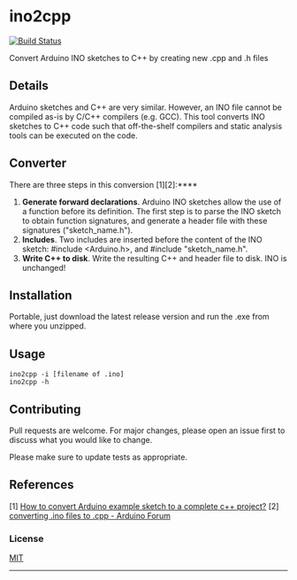 # ino2cpp
[![Build Status](https://github.com/tj/commander.js/workflows/build/badge.svg)](https://github.com/tj/commander.js/actions?query=workflow%3A%22build%22)

Convert Arduino INO sketches to C++ by creating new .cpp and .h files


## Details

Arduino sketches and C++ are very similar.
However, an INO file cannot be compiled as-is by C/C++ compilers (e.g. GCC).
This tool converts INO sketches to C++ code such that off-the-shelf compilers and static analysis tools can be executed on the code.

## Converter
There are three steps in this conversion [1][2]:****
1. **Generate forward declarations**. Arduino INO sketches allow the use of a function before its definition. The first step is to parse the INO sketch to obtain function signatures, and generate a header file with these signatures ("sketch_name.h").
2. **Includes**. Two includes are inserted before the content of the INO sketch: #include <Arduino.h>, and #include "sketch_name.h".
3. **Write C++ to disk**. Write the resulting C++ and header file to disk. INO is unchanged!

## Installation

Portable, just download the latest release version and run the .exe from where you unzipped.

## Usage

```
ino2cpp -i [filename of .ino]
ino2cpp -h
```

## Contributing

Pull requests are welcome. For major changes, please open an issue first to discuss what you would like to change.

Please make sure to update tests as appropriate.

## References
[1] [How to convert Arduino example sketch to a complete c++ project?](https://arduino.stackexchange.com/questions/32998/how-to-convert-arduino-example-sketch-to-a-complete-c-project)
[2] [converting .ino files to .cpp - Arduino Forum](https://forum.arduino.cc/t/converting-ino-files-to-cpp/226366)

### License
[MIT](https://choosealicense.com/licenses/mit/)
****
